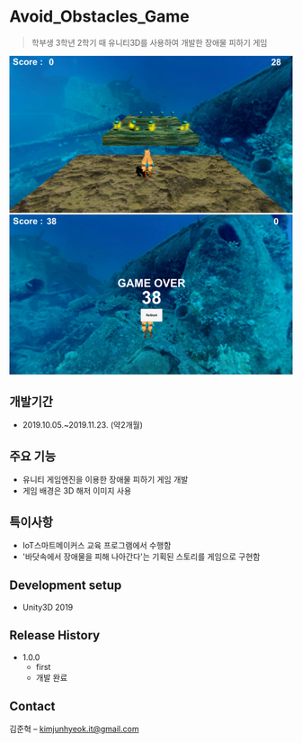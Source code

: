 # Avoid_Obstacles_Game
> 학부생 3학년 2학기 때 유니티3D를 사용하여  개발한 장애물 피하기 게임

![](readme-img/header.png)
![](readme-img/header2.png)

## 개발기간
* 2019.10.05.~2019.11.23. (약2개월)


## 주요 기능
* 유니티 게임엔진을 이용한 장애물 피하기 게임 개발
* 게임 배경은 3D 해저 이미지 사용


## 특이사항
* IoT스마트메이커스 교육 프로그램에서 수행함
* '바닷속에서 장애물을 피해 나아간다'는 기획된 스토리를 게임으로 구현함


## Development setup
* Unity3D 2019


## Release History

* 1.0.0
    * first
    * 개발 완료


## Contact

김준혁 – kimjunhyeok.it@gmail.com
